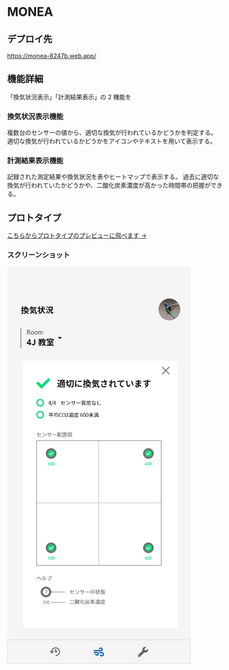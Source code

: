 # MONEA

## デプロイ先

https://monea-8247b.web.app/

## 機能詳細

「換気状況表示」「計測結果表示」の 2 機能を

### 換気状況表示機能

複数台のセンサーの値から、適切な換気が行われているかどうかを判定する。  
適切な換気が行われているかどうかをアイコンやテキストを用いて表示する。

### 計測結果表示機能

記録された測定結果や換気状況を表やヒートマップで表示する。
過去に適切な換気が行われていたかどうかや、二酸化炭素濃度が高かった時間帯の把握ができる。

## プロトタイプ

[こちらからプロトタイプのプレビューに飛べます →](https://xd.adobe.com/view/ce2010f8-0322-4eba-a73f-2e6f13874972-9b73/)

### スクリーンショット

![ホーム画面](<https://github.com/datt16/MONEA/blob/Images/docs/Images/prototypes/2021-10-03%20(1).png>)
